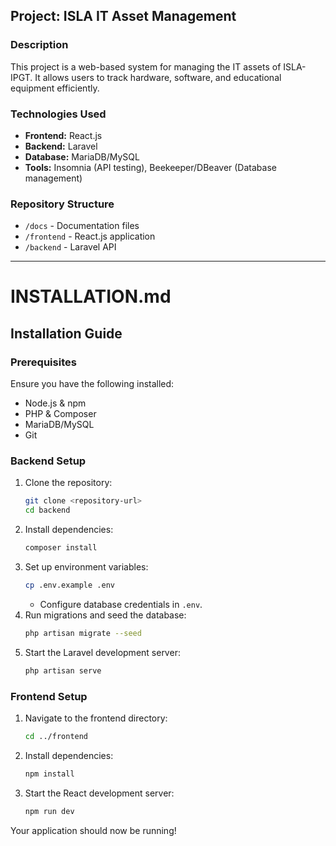 ## Project: ISLA IT Asset Management

### Description
This project is a web-based system for managing the IT assets of ISLA-IPGT. It allows users to track hardware, software, and educational equipment efficiently.

### Technologies Used
- **Frontend:** React.js
- **Backend:** Laravel
- **Database:** MariaDB/MySQL
- **Tools:** Insomnia (API testing), Beekeeper/DBeaver (Database management)

### Repository Structure
- `/docs` - Documentation files
- `/frontend` - React.js application
- `/backend` - Laravel API

---

# INSTALLATION.md

## Installation Guide

### Prerequisites
Ensure you have the following installed:
- Node.js & npm
- PHP & Composer
- MariaDB/MySQL
- Git

### Backend Setup
1. Clone the repository:  
   ```bash
   git clone <repository-url>
   cd backend
   ```
2. Install dependencies:  
   ```bash
   composer install
   ```
3. Set up environment variables:  
   ```bash
   cp .env.example .env
   ```
   - Configure database credentials in `.env`.
4. Run migrations and seed the database:  
   ```bash
   php artisan migrate --seed
   ```
5. Start the Laravel development server:  
   ```bash
   php artisan serve
   ```

### Frontend Setup
1. Navigate to the frontend directory:  
   ```bash
   cd ../frontend
   ```
2. Install dependencies:  
   ```bash
   npm install
   ```
3. Start the React development server:  
   ```bash
   npm run dev
   ```

Your application should now be running!
